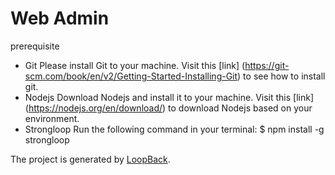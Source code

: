 # Web Admin
prerequisite
- Git
  Please install Git to your machine. Visit this [link] (https://git-scm.com/book/en/v2/Getting-Started-Installing-Git) to see how to   install git. 
- Nodejs
  Download Nodejs and install it to your machine. Visit this [link] (https://nodejs.org/en/download/) to download Nodejs based on your environment.
- Strongloop
  Run the following command in your terminal:
  $ npm install -g strongloop


The project is generated by [LoopBack](http://loopback.io).
